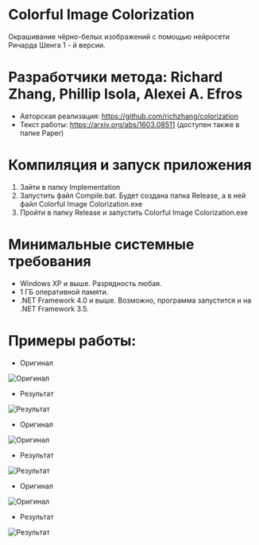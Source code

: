 # Colorful Image Colorization
Окрашивание чёрно-белых изображений с помощью нейросети Ричарда Шенга 1 - й версии.

# Разработчики метода: Richard Zhang, Phillip Isola, Alexei A. Efros
* Авторская реализация: https://github.com/richzhang/colorization
* Текст работы: https://arxiv.org/abs/1603.08511 (доступен также в папке Paper)

# Компиляция и запуск приложения
1. Зайти в папку Implementation
2. Запустить файл Compile.bat. Будет создана папка Release, а в ней файл Colorful Image Colorization.exe
3. Пройти в папку Release и запустить Colorful Image Colorization.exe

# Минимальные системные требования
* Windows XP и выше. Разрядность любая.
* 1 ГБ оперативной памяти.
* .NET Framework 4.0 и выше. Возможно, программа запустится и на .NET Framework 3.5.

# Примеры работы:

* Оригинал

![Оригинал](https://github.com/ColorfulSoft/StyleTransfer-Colorization-SuperResolution/blob/Russian/Colorization/2016.%20Colorful%20Image%20Colorization/Examples/1.jpg)

* Результат

![Результат](https://github.com/ColorfulSoft/StyleTransfer-Colorization-SuperResolution/blob/Russian/Colorization/2016.%20Colorful%20Image%20Colorization/Examples/Result_1.png)

* Оригинал

![Оригинал](https://github.com/ColorfulSoft/StyleTransfer-Colorization-SuperResolution/blob/Russian/Colorization/2016.%20Colorful%20Image%20Colorization/Examples/2.jpg)

* Результат

![Результат](https://github.com/ColorfulSoft/StyleTransfer-Colorization-SuperResolution/blob/Russian/Colorization/2016.%20Colorful%20Image%20Colorization/Examples/Result_2.png)

* Оригинал

![Оригинал](https://github.com/ColorfulSoft/StyleTransfer-Colorization-SuperResolution/blob/Russian/Colorization/2016.%20Colorful%20Image%20Colorization/Examples/3.jpg)

* Результат

![Результат](https://github.com/ColorfulSoft/StyleTransfer-Colorization-SuperResolution/blob/Russian/Colorization/2016.%20Colorful%20Image%20Colorization/Examples/Result_3.png)
